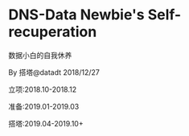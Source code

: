 # DNS-Data Newbie's Self-recuperation
数据小白的自我休养

By 搭塔@datadt 2018/12/27

立项:2018.10-2018.12

准备:2019.01-2019.03

搭塔:2019.04-2019.10+
